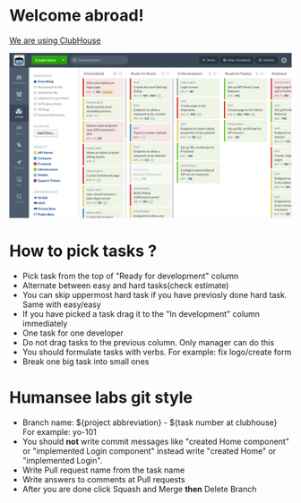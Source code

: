 <h1>Welcome abroad!</h1>
<p><a href="https://clubhouse.io/">We are using ClubHouse</a></p>
<img src="./demo.stories-activity.gif"/>
<h1>How to pick tasks ?</h1>
  <ul>
    <li>Pick task from the top of "Ready for development" column</li>
    <li>Alternate between easy and hard tasks(check estimate)</li>
    <li>You can skip uppermost hard task if you have previosly done hard task. Same with easy/easy</li>
    <li>If you have picked a task drag it to the "In development" column immediately</li>
    <li>One task for one developer</li>
    <li>Do not drag tasks to the previous column. Only manager can do this</li>
    <li>You should formulate tasks with verbs. For example: fix logo/create form</li>
    <li>Break one big task into small ones</li>
   
  </ul>
<h1>Humansee labs git style</h1>
<ul>
<li>Branch name: 
${project abbreviation} - ${task number at clubhouse}<br>
For example: yo-101
</li>
 <li>You should <strong>not</strong> write commit messages like "created Home component" or "implemented Login component" instead write "created Home" or "implemented Login". </li>
 <li>Write Pull request name from the task name</li>
 <li>Write answers to comments at Pull requests</li>
 <li>After you are done click Squash and Merge <strong>then</strong> Delete Branch</li>
</ul>
